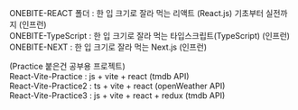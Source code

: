 ONEBITE-REACT 폴더 : 한 입 크기로 잘라 먹는 리액트 (React.js) 기초부터 실전까지 (인프런)   
ONEBITE-TypeScript : 한 입 크기로 잘라 먹는 타입스크립트(TypeScript) (인프런)   
ONEBITE-NEXT : 한 입 크기로 잘라 먹는 Next.js  (인프런)  
  
  
(Practice 붙은건 공부용 프로젝트)  
React-Vite-Practice : js + vite + react  (tmdb API)  
React-Vite-Practice2 : ts + vite + react  (openWeather API)  
React-Vite-Practice3 : js + vite + react + redux  (tmdb API)
  
